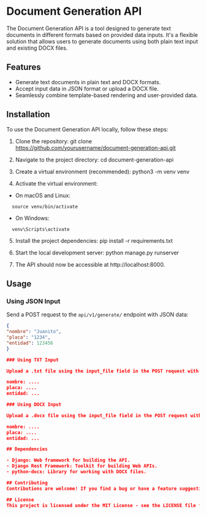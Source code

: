# Document Generation API

The Document Generation API is a tool designed to generate text documents in different formats based on provided data inputs. It's a flexible solution that allows users to generate documents using both plain text input and existing DOCX files.

## Features

- Generate text documents in plain text and DOCX formats.
- Accept input data in JSON format or upload a DOCX file.
- Seamlessly combine template-based rendering and user-provided data.

## Installation

To use the Document Generation API locally, follow these steps:

1. Clone the repository:
git clone https://github.com/yourusername/document-generation-api.git


2. Navigate to the project directory:
cd document-generation-api


3. Create a virtual environment (recommended):
python3 -m venv venv


4. Activate the virtual environment:
- On macOS and Linux:
```
  source venv/bin/activate
```
- On Windows:
```
  venv\Scripts\activate
```

5. Install the project dependencies:
pip install -r requirements.txt


6. Start the local development server:
python manage.py runserver


7. The API should now be accessible at http://localhost:8000.

## Usage

### Using JSON Input

Send a POST request to the `api/v1/generate/` endpoint with JSON data:

```json
{
"nombre": "Juanito",
"placa": "1234",
"entidad": 123456
}

### Using TXT Input

Upload a .txt file using the input_file field in the POST request with the following format:

nombre: ....
placa: ....
entidad: ...

### Using DOCX Input

Upload a .docx file using the input_file field in the POST request with the following format:

nombre: ....
placa: ....
entidad: ...

## Dependencies

- Django: Web framework for building the API.
- Django Rest Framework: Toolkit for building Web APIs.
- python-docx: Library for working with DOCX files.

## Contributing
Contributions are welcome! If you find a bug or have a feature suggestion, please open an issue or submit a pull request.

## License
This project is licensed under the MIT License - see the LICENSE file for details.